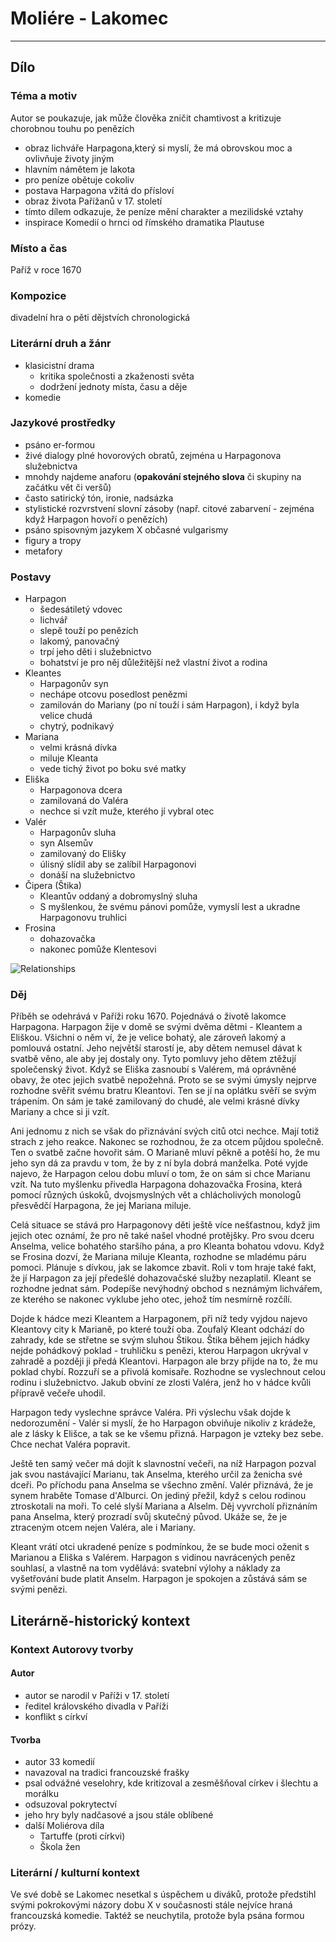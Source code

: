 # Moliére - Lakomec

----------

## Dílo

### Téma a motiv
Autor se poukazuje, jak může člověka zničit chamtivost a kritizuje chorobnou touhu po penězích

-	obraz lichváře Harpagona,který si myslí, že má obrovskou moc a ovlivňuje životy jiným
-	hlavním námětem je lakota
-	pro peníze obětuje cokoliv
-	postava Harpagona vžitá do přísloví
-	obraz života Pařížanů v 17. století
-	tímto dílem odkazuje, že peníze mění charakter a mezilidské vztahy
-	inspirace Komedií o hrnci od římského dramatika Plautuse

### Místo a čas
Paříž v roce 1670

### Kompozice
divadelní hra o pěti dějstvích
chronologická

### Literární druh a žánr
- klasicistní drama
	- kritika společnosti a zkaženosti světa
	- dodržení jednoty místa, času a děje
- komedie

### Jazykové prostředky
- psáno er-formou
- živé dialogy plné hovorových obratů, zejména u Harpagonova služebnictva
- mnohdy najdeme anaforu (**opakování stejného slova** či skupiny na začátku vět či veršů)
- často satirický tón, ironie, nadsázka
- stylistické rozvrstvení slovní zásoby (např. citové zabarvení - zejména když Harpagon hovoří o penězích)
- psáno spisovným jazykem X občasné vulgarismy
- figury a tropy
- metafory

### Postavy
- Harpagon
	- šedesátiletý vdovec
	- lichvář
	- slepě touží po penězích
	- lakomý, panovačný
	- trpí jeho děti i služebnictvo
	- bohatství je pro něj důležitější než vlastní život a rodina
- Kleantes
	- Harpagonův syn
	- nechápe otcovu posedlost penězmi
	- zamilován do Mariany (po ní touží i sám Harpagon), i když byla velice chudá
	- chytrý, podnikavý
- Mariana
	- velmi krásná dívka
	- miluje Kleanta
	- vede tichý život po boku své matky
- Eliška
	- Harpagonova dcera
	- zamilovaná do Valéra
	- nechce si vzít muže, kterého jí vybral otec
- Valér
	- Harpagonův sluha
	- syn Alsemův
	- zamilovaný do Elišky
	- úlisný slídil aby se zalíbil Harpagonovi
	- donáší na služebnictvo
- Čipera (Štika)
	- Kleantův oddaný a dobromyslný sluha
	- S myšlenkou, že svému pánovi pomůže, vymyslí lest a ukradne Harpagonovu truhlici
- Frosina
	- dohazovačka
	- nakonec pomůže Klentesovi

![Relationships](/resources/lakomec_relationships.png)

### Děj
Příběh se odehrává v Paříži roku 1670. Pojednává o životě lakomce Harpagona. Harpagon žije v domě se svými dvěma dětmi - Kleantem a Eliškou. Všichni o něm ví, že je velice bohatý, ale zároveň lakomý a pomlouvá ostatní. Jeho největší starostí je, aby dětem nemusel dávat k svatbě věno, ale aby jej dostaly ony. Tyto pomluvy jeho dětem ztěžují společenský život.
Když se Eliška zasnoubí s Valérem, má oprávněné obavy, že otec jejich svatbě nepožehná. Proto se se svými úmysly nejprve rozhodne svěřit svému bratru Kleantovi. Ten se jí na oplátku svěří se svým trápením. On sám je také zamilovaný do chudé, ale velmi krásné dívky Mariany a chce si ji vzít.

Ani jednomu z nich se však do přiznávání svých citů otci nechce. Mají totiž strach z jeho reakce. Nakonec se rozhodnou, že za otcem půjdou společně. Ten o svatbě začne hovořit sám. O Marianě mluví pěkně a potěší ho, že mu jeho syn dá za pravdu v tom, že by z ní byla dobrá manželka. Poté vyjde najevo, že Harpagon celou dobu mluví o tom, že on sám si chce Marianu vzít. Na tuto myšlenku přivedla Harpagona dohazovačka Frosina, která pomocí různých úskoků, dvojsmyslných vět a chlácholivých monologů přesvědčí Harpagona, že jej Mariana miluje.

Celá situace se stává pro Harpagonovy děti ještě více nešťastnou, když jim jejich otec oznámí, že pro ně také našel vhodné protějšky. Pro svou dceru Anselma, velice bohatého staršího pána, a pro Kleanta bohatou vdovu.
Když se Frosina dozví, že Mariana miluje Kleanta, rozhodne se mladému páru pomoci. Plánuje s dívkou, jak se lakomce zbavit. Roli v tom hraje také fakt, že jí Harpagon za její předešlé dohazovačské služby nezaplatil.
Kleant se rozhodne jednat sám. Podepíše nevýhodný obchod s neznámým lichvářem, ze kterého se nakonec vyklube jeho otec, jehož tím nesmírně rozčílí.

Dojde k hádce mezi Kleantem a Harpagonem, při níž tedy vyjdou najevo Kleantovy city k Marianě, po které touží oba.
Zoufalý Kleant odchází do zahrady, kde se střetne se svým sluhou Štikou. Štika během jejich hádky nejde pohádkový poklad - truhličku s penězi, kterou Harpagon ukrýval v zahradě a později ji předá Kleantovi. Harpagon ale brzy přijde na to, že mu poklad chybí. Rozzuří se a přivolá komisaře. Rozhodne se vyslechnout celou rodinu i služebnictvo. Jakub obviní ze zlosti Valéra, jenž ho v hádce kvůli přípravě večeře uhodil.

Harpagon tedy vyslechne správce Valéra. Při výslechu však dojde k nedorozumění - Valér si myslí, že ho Harpagon obviňuje nikoliv z krádeže, ale z lásky k Elišce, a tak se ke všemu přizná. Harpagon je vzteky bez sebe. Chce nechat Valéra popravit.

Ještě ten samý večer má dojít k slavnostní večeři, na níž Harpagon pozval jak svou nastávající Marianu, tak Anselma, kterého určil za ženicha své dceři. Po příchodu pana Anselma se všechno změní.
Valér přiznává, že je synem hraběte Tomase d'Alburci. On jediný přežil, když s celou rodinou ztroskotali na moři. To celé slyší Mariana a Alselm. Děj vyvrcholí přiznáním pana Anselma, který prozradí svůj skutečný původ. Ukáže se, že je ztraceným otcem nejen Valéra, ale i Mariany.

Kleant vrátí otci ukradené peníze s podmínkou, že se bude moci oženit s Marianou a Eliška s Valérem. Harpagon s vidinou navrácených peněz souhlasí, a vlastně na tom vydělává: svatební výlohy a náklady za vyšetřování bude platit Anselm. Harpagon je spokojen a zůstává sám se svými penězi.


## Literárně-historický kontext

### Kontext Autorovy tvorby

#### Autor
- autor se narodil v Paříži v 17. století
- ředitel královského divadla v Paříži
- konflikt s církví

#### Tvorba
- autor 33 komedií
- navazoval na tradici francouzské frašky
- psal odvážné veselohry, kde kritizoval a zesměšňoval církev i šlechtu a morálku
- odsuzoval pokrytectví
- jeho hry byly nadčasové a jsou stále oblíbené
- další Moliérova díla
	- Tartuffe (proti církvi)
	- Škola žen

### Literární / kulturní kontext
Ve své době se Lakomec nesetkal s úspěchem u diváků, protože předstihl svými pokrokovými názory dobu X v současnosti stále nejvíce hraná francouzská komedie.
Taktéž se neuchytila, protože byla psána formou prózy.
